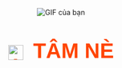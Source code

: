 <p align="center">
  <img src="https://github.com/user-attachments/assets/69d471e0-e7be-4271-9f87-df1c2bb1a05a" alt="GIF của bạn">
</p>

<p align="center" style="font-size: 3em; font-weight: bold; color: #ff4500;">
  <a href="https://www.facebook.com/thanhtam.huynh.311056" style="text-decoration: none; color: inherit;">
    <img src="https://github.com/user-attachments/assets/6bcb29b1-3b78-4401-bb1c-fcf9f7301746" alt="Icon" width="30" height="30" style="vertical-align: middle; margin-right: 10px;">
    <span style="font-family: Arial, sans-serif; text-decoration: none; color: #ff4500;">TÂM NÈ</span>
  </a>
</p>
